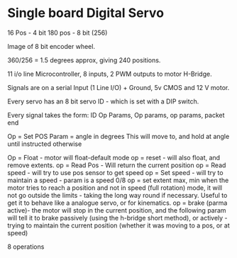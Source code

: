 # Single board Digital Servo

16 Pos - 4 bit
180 pos - 8 bit (256)

Image of 8 bit encoder wheel.

360/256 = 1.5 degrees approx, giving 240 positions.

11 i/o line Microcontroller, 8 inputs, 2 PWM outputs to motor H-Bridge.

Signals are on a serial Input (1 Line I/O) + Ground, 5v CMOS and 12 V motor.

Every servo has an 8 bit servo ID - which is set with a DIP switch.

Every signal takes the form:
	ID	Op Params, Op params, op params, packet end

Op = Set POS
	Param = angle in degrees
		This will move to, and hold at angle until instructed otherwise

Op = Float - motor will float-default mode
op = reset - will also float, and remove extents.
op = Read Pos - Will return the current position
op = Read speed - will try to use pos sensor to get speed
op = Set speed - will try to maintain a speed - param is a speed 0/8
op = set extent max, min
	when the motor tries to reach a position and not in speed (full rotation) mode, it will not go outside the limits - taking the long way round if necessary. Useful to get it to behave like a analogue servo, or for kinematics.
op = brake (parma active)- the motor will stop in the current position, and the following param will tell it to brake passively (using the h-bridge short method), or actively - trying to maintain the current position (whether it was moving to a pos, or at speed)

8 operations
